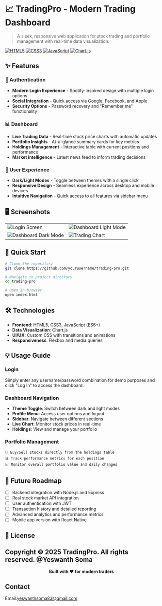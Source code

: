 # 📈 TradingPro - Modern Trading Dashboard


> A sleek, responsive web application for stock trading and portfolio management with real-time data visualization.

[![HTML5](https://img.shields.io/badge/HTML5-E34F26?style=for-the-badge&logo=html5&logoColor=white)](https://developer.mozilla.org/en-US/docs/Web/HTML)
[![CSS3](https://img.shields.io/badge/CSS3-1572B6?style=for-the-badge&logo=css3&logoColor=white)](https://developer.mozilla.org/en-US/docs/Web/CSS)
[![JavaScript](https://img.shields.io/badge/JavaScript-F7DF1E?style=for-the-badge&logo=javascript&logoColor=black)](https://developer.mozilla.org/en-US/docs/Web/JavaScript)
[![Chart.js](https://img.shields.io/badge/Chart.js-FF6384?style=for-the-badge&logo=chart.js&logoColor=white)](https://www.chartjs.org/)

## ✨ Features

### 🔐 Authentication
* **Modern Login Experience** - Spotify-inspired design with multiple login options
* **Social Integration** - Quick access via Google, Facebook, and Apple
* **Security Options** - Password recovery and "Remember me" functionality

### 📊 Dashboard
* **Live Trading Data** - Real-time stock price charts with automatic updates
* **Portfolio Insights** - At-a-glance summary cards for key metrics
* **Holdings Management** - Interactive table with current positions and performance
* **Market Intelligence** - Latest news feed to inform trading decisions

### 🎨 User Experience
* **Dark/Light Modes** - Toggle between themes with a single click
* **Responsive Design** - Seamless experience across desktop and mobile devices
* **Intuitive Navigation** - Quick access to all features via sidebar menu

## 🖥️ Screenshots

<table>
  <tr>
    <td><img src="https://via.placeholder.com/400x250" alt="Login Screen" /></td>
    <td><img src="https://via.placeholder.com/400x250" alt="Dashboard Light Mode" /></td>
  </tr>
  <tr>
    <td><img src="https://via.placeholder.com/400x250" alt="Dashboard Dark Mode" /></td>
    <td><img src="https://via.placeholder.com/400x250" alt="Trading Chart" /></td>
  </tr>
</table>

## 🚀 Quick Start

```bash
# Clone the repository
git clone https://github.com/yourusername/trading-pro.git

# Navigate to project directory
cd trading-pro

# Open in browser
open index.html
```

## 🛠️ Technologies

* **Frontend**: HTML5, CSS3, JavaScript (ES6+)
* **Data Visualization**: Chart.js
* **UI/UX**: Custom CSS with transitions and animations
* **Responsiveness**: Flexbox and media queries

## 💡 Usage Guide

### Login
Simply enter any username/password combination for demo purposes and click "Log In" to access the dashboard.

### Dashboard Navigation
- **Theme Toggle**: Switch between dark and light modes
- **Profile Menu**: Access user options and logout
- **Sidebar**: Navigate between different sections
- **Live Chart**: Monitor stock prices in real-time
- **Holdings**: View and manage your portfolio

### Portfolio Management
```
👆 Buy/Sell stocks directly from the holdings table
📊 Track performance metrics for each position
💹 Monitor overall portfolio value and daily changes
```

## 🔮 Future Roadmap

- [ ] Backend integration with Node.js and Express
- [ ] Real stock market API integration
- [ ] User authentication with JWT
- [ ] Transaction history and detailed reporting
- [ ] Advanced analytics and performance metrics
- [ ] Mobile app version with React Native

## 📜 License

Copyright © 2025 TradingPro. All rights reserved.
@Yeswanth Soma
---

<p align="center">
  <b>Built with ❤️ for modern traders</b>
</p>

## Contact

Email:yeswanthsoma83@gmail.com
